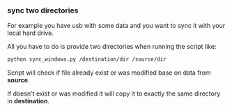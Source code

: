 ### sync two directories

For example you have usb with some data and you want to sync it with your local hard drive.

All you have to do is provide two directories when running the script like:

```sh
python sync_windows.py /destination/dir /source/dir
```

Script will check if file already exist or was modified base on data from **source**.

If doesn't exist or was modified it will copy it to exactly the same directory in **destination**.

